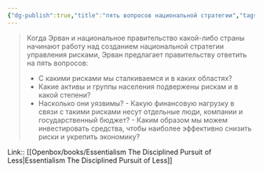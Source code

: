 ```yaml
---
{"dg-publish":true,"title":"пять вопросов национальной стратегии","tags":["quotes"],"date":"2023-12-02T12:12:38+03:00","modified_at":"2023-12-13T10:39:47+03:00","alias":"пять вопросов национальной стратегии","dg-path":"/quotes/202312021212.md","permalink":"/quotes/202312021212/","dgPassFrontmatter":true}
---
```



> Когда Эрван и национальное правительство какой-либо страны начинают работу над созданием национальной стратегии управления рисками, Эрван предлагает правительству ответить на пять вопросов:
> - С какими рисками мы сталкиваемся и в каких областях?
> - Какие активы и группы населения подвержены рискам и в какой степени?
> - Насколько они уязвимы?
> - Какую финансовую нагрузку в связи с такими рисками несут отдельные люди, компании и государственный бюджет?
> - Каким образом мы можем инвестировать средства, чтобы наиболее эффективно снизить риски и укрепить экономику?

Link:: [[Openbox/books/Essentialism The Disciplined Pursuit of Less\|Essentialism The Disciplined Pursuit of Less]]
